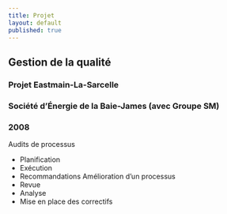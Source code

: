 ```yaml
---
title: Projet
layout: default
published: true
---
```

## Gestion de la qualité
### Projet Eastmain-La-Sarcelle
### Société d’Énergie de la Baie-James (avec Groupe SM)
### 2008

Audits de processus
- Planification
- Exécution
- Recommandations
Amélioration d’un processus
- Revue
- Analyse
- Mise en place des correctifs
